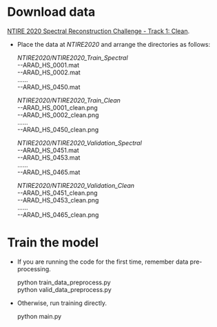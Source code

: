 # Download data
[NTIRE 2020 Spectral Reconstruction Challenge - Track 1: Clean](https://competitions.codalab.org/competitions/22225).

- Place the data at *NTIRE2020* and arrange the directories as follows:

    *NTIRE2020/NTIRE2020_Train_Spectral*  
    --ARAD_HS_0001.mat  
    --ARAD_HS_0002.mat  
    ......  
    --ARAD_HS_0450.mat  
    
    *NTIRE2020/NTIRE2020_Train_Clean*  
    --ARAD_HS_0001_clean.png  
    --ARAD_HS_0002_clean.png  
    ......  
    --ARAD_HS_0450_clean.png  
    
    *NTIRE2020/NTIRE2020_Validation_Spectral*  
    --ARAD_HS_0451.mat  
    --ARAD_HS_0453.mat  
    ......  
    --ARAD_HS_0465.mat  
    
    *NTIRE2020/NTIRE2020_Validation_Clean*  
    --ARAD_HS_0451_clean.png  
    --ARAD_HS_0453_clean.png  
    ......  
    --ARAD_HS_0465_clean.png  
    
# Train the model
- If you are running the code for the first time, remember data pre-processing.

    python train_data_preprocess.py  
    python valid_data_preprocess.py  
    
- Otherwise, run training directly.

    python main.py  
    


